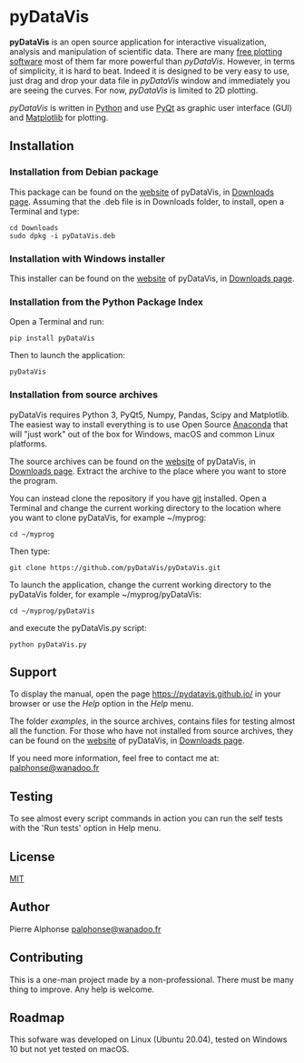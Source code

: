 # pyDataVis

**pyDataVis** is an open source application for interactive visualization, analysis and manipulation of scientific data. There are many [free plotting software](https://en.wikipedia.org/wiki/Category:Free_plotting_software) most of them far more powerful than *pyDataVis*. However, in terms of simplicity, it is hard to beat. Indeed it is designed to be very easy to use, just drag and drop your data file in *pyDataVis* window and immediately you are seeing the curves. For now, *pyDataVis* is limited to 2D plotting.

*pyDataVis* is written in [Python](https://en.wikipedia.org/wiki/Python_(programming_language)) and use [PyQt](https://riverbankcomputing.com/software/pyqt/) as graphic user interface (GUI) and [Matplotlib](https://matplotlib.org/) for plotting.


## Installation

### Installation from Debian package
This package can be found on the [website](https://pyDataVis.github.io) of pyDataVis, in [Downloads page](https://pydatavis.github.io/Downloads.html).
Assuming that the .deb file is in Downloads folder, to install, open a Terminal and type:
```
cd Downloads
sudo dpkg -i pyDataVis.deb
```

### Installation with Windows installer
This installer can be found on the [website](https://pyDataVis.github.io) of pyDataVis, in [Downloads page](https://pydatavis.github.io/Downloads.html).


### Installation from the Python Package Index
Open a Terminal and run:
```
pip install pyDataVis
```
Then to launch the application:
```
pyDataVis
```

### Installation from source archives
pyDataVis requires Python 3, PyQt5, Numpy, Pandas, Scipy and Matplotlib. The easiest way to install everything is to use Open Source [Anaconda](https://www.anaconda.com/products/individual) that will "just work" out of the box for Windows, macOS and common Linux platforms.

The source archives can be found on the [website](https://pyDataVis.github.io) of pyDataVis, in [Downloads page](https://pydatavis.github.io/Downloads.html). Extract the archive to the place where you want to store the program.

You can instead clone the repository if you have [git](https://git-scm.com/) installed.
Open a Terminal and change the current working directory to the location where you want to clone pyDataVis, for example ~/myprog:
```
cd ~/myprog
```
Then type:
```
git clone https://github.com/pyDataVis/pyDataVis.git
```

To launch the application, change the current working directory to the pyDataVis folder, for example ~/myprog/pyDataVis:
```
cd ~/myprog/pyDataVis
```
and execute the pyDataVis.py script:
```
python pyDataVis.py
```


## Support
To display the manual, open the page https://pydatavis.github.io/ in your browser or use the *Help* option in the *Help* menu.

The folder *examples*, in the source archives, contains files for testing almost all the function. For those who have not installed from source archives, they can be found on the [website](https://pyDataVis.github.io) of pyDataVis, in [Downloads page](https://pydatavis.github.io/Downloads.html).

If you need more information, feel free to contact me at: palphonse@wanadoo.fr


## Testing
To see almost every script commands in action you can run the self tests with the 'Run tests' option in Help menu.


## License
[MIT](https://choosealicense.com/licenses/mit/)


## Author
Pierre Alphonse
palphonse@wanadoo.fr


## Contributing
This is a one-man project made by a non-professional. There must be many thing to improve.
Any help is welcome.


## Roadmap
This sofware was developed on Linux (Ubuntu 20.04), tested on Windows 10 but not yet tested on macOS.

